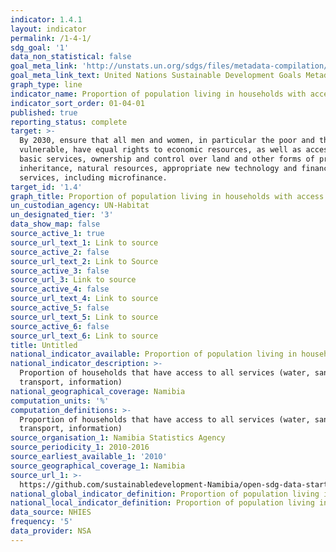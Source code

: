 ```yaml
---
indicator: 1.4.1
layout: indicator
permalink: /1-4-1/
sdg_goal: '1'
data_non_statistical: false
goal_meta_link: 'http://unstats.un.org/sdgs/files/metadata-compilation/Metadata-Goal-1.pdf'
goal_meta_link_text: United Nations Sustainable Development Goals Metadata (pdf 894kB)
graph_type: line
indicator_name: Proportion of population living in households with access to basic services
indicator_sort_order: 01-04-01
published: true
reporting_status: complete
target: >-
  By 2030, ensure that all men and women, in particular the poor and the
  vulnerable, have equal rights to economic resources, as well as access to
  basic services, ownership and control over land and other forms of property,
  inheritance, natural resources, appropriate new technology and financial
  services, including microfinance.
target_id: '1.4'
graph_title: Proportion of population living in households with access to basic services
un_custodian_agency: UN-Habitat
un_designated_tier: '3'
data_show_map: false
source_active_1: true
source_url_text_1: Link to source
source_active_2: false
source_url_text_2: Link to Source
source_active_3: false
source_url_3: Link to source
source_active_4: false
source_url_text_4: Link to source
source_active_5: false
source_url_text_5: Link to source
source_active_6: false
source_url_text_6: Link to source
title: Untitled
national_indicator_available: Proportion of population living in households with access to basic services
national_indicator_description: >-
  Proportion of households that have access to all services (water, sanitation,
  transport, information)
national_geographical_coverage: Namibia
computation_units: '%'
computation_definitions: >-
  Proportion of households that have access to all services (water, sanitation,
  transport, information)
source_organisation_1: Namibia Statistics Agency
source_periodicity_1: 2010-2016
source_earliest_available_1: '2010'
source_geographical_coverage_1: Namibia
source_url_1: >-
  https://github.com/sustainabledevelopment-Namibia/open-sdg-data-starter/blob/develop/data/indicator_1-4-1.csv
national_global_indicator_definition: Proportion of population living in households with access to basic services
national_local_indicator_definition: Proportion of population living in households with access to basic services
data_source: NHIES
frequency: '5'
data_provider: NSA
---
```

